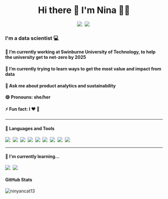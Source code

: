 <h1 align='center'> Hi there  👋  I'm Nina  👩‍💻 </h1>
  
<p align='center'>
  <a href="https://www.linkedin.com/in/nina-kumagai/"><img src="https://img.shields.io/badge/linkedin-%230077B5.svg?&style=for-the-badge&logo=linkedin&logoColor=white"/></a>&nbsp;
  <a href="https://github.com/ninyancat13"><img src="https://img.shields.io/badge/GitHub-100000?style=for-the-badge&logo=github&logoColor=white"/></a>&nbsp;
</p>

<p align='left'>
<h3 align='left'> I'm a data scientist 💻 </h3>
<h4 align='left'> 🔭 I’m currently working at Swinburne University of Technology, to help the university get to net-zero by 2025 </h4>
<h4 align='left'> 🌱 I’m currently trying to learn ways to get the most value and impact from data </h4>
<h4 align='left'> 💬 Ask me about product analytics and sustainability </h4>
<h4 align='left'> 😄 Pronouns: she/her </h4>
<h4 align='left'> ⚡ Fun fact: I ❤️ 🐶 </h4>
</p>

<hr>

<h4>🔭  Languages and Tools </h4>
<p >
  <img src="https://img.shields.io/badge/Python-3776AB?style=for-the-badge&logo=python&logoColor=white" />&nbsp;&nbsp;<img
src="https://img.shields.io/badge/R-276DC3?style=for-the-badge&logo=r&logoColor=white" />&nbsp;&nbsp;<img
src="https://img.shields.io/badge/MySQL-005C84?style=for-the-badge&logo=mysql&logoColor=white" />&nbsp;&nbsp;<img
src="https://img.shields.io/badge/Databricks-FF3621?style=for-the-badge&logo=Databricks&logoColor=white" />&nbsp;&nbsp;<img
src="https://img.shields.io/badge/Amazon_AWS-FF9900?style=for-the-badge&logo=amazonaws&logoColor=white" />&nbsp;&nbsp;<img                                 src="https://img.shields.io/badge/Spark%20AR-FF5C83?style=for-the-badge&logo=Spark AR&logoColor=white" />&nbsp;&nbsp;<img     
src="https://img.shields.io/badge/Airflow-017CEE?style=for-the-badge&logo=Apache%20Airflow&logoColor=white" />&nbsp;&nbsp;<img  
src="https://img.shields.io/badge/Microsoft_Excel-217346?style=for-the-badge&logo=microsoft-excel&logoColor=white" />&nbsp;&nbsp;<img
src="https://img.shields.io/badge/VIM-%2311AB00.svg?&style=for-the-badge&logo=vim&logoColor=white" />&nbsp;&nbsp;<img
</p>

<hr>

<h4>🌱  I'm currently learning... </h4>
<p >
  <img src="https://img.shields.io/badge/TensorFlow-FF6F00?style=for-the-badge&logo=tensorflow&logoColor=white" />&nbsp;&nbsp;<img src="https://img.shields.io/badge/Docker-2496ED?style=for-the-badge&logo=docker&logoColor=white" />&nbsp;&nbsp;<img 
</p>

<h4> GitHub Stats </h4>
<p align="left"><img align="left" src="https://github-readme-stats.vercel.app/api?username=ninyancat13&theme=tokyonight&show_icons=true" alt="ninyancat13" /></p>
